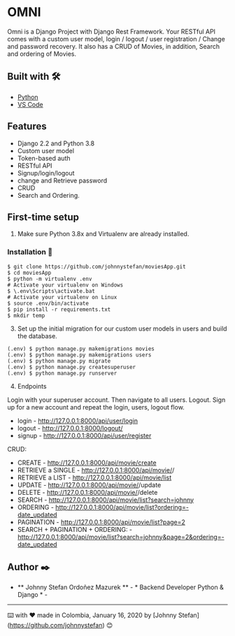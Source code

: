 # OMNI

Omni is a Django Project with Django Rest Framework. Your RESTful API comes with a custom user model, login / logout / user registration / Change and password recovery. It also has a CRUD of Movies, in addition, Search and ordering of Movies.

## Built with 🛠️
* [Python](https://www.python.org/downloads/)
* [VS Code](https://code.visualstudio.com/)

## Features
- Django 2.2 and Python 3.8
- Custom user model
- Token-based auth
- RESTful API
- Signup/login/logout
- change and Retrieve password
- CRUD
- Search and Ordering.

## First-time setup

1.  Make sure Python 3.8x and Virtualenv are already installed.

### Installation 🔧

```
$ git clone https://github.com/johnnystefan/moviesApp.git
$ cd moviesApp
$ python -m virtualenv .env
# Activate your virtualenv on Windows
$ \.env\Scripts\activate.bat
# Activate your virtualenv on Linux
$ source .env/bin/activate
$ pip install -r requirements.txt
$ mkdir temp
```

3.  Set up the initial migration for our custom user models in users and build the database.

```
(.env) $ python manage.py makemigrations movies
(.env) $ python manage.py makemigrations users
(.env) $ python manage.py migrate
(.env) $ python manage.py createsuperuser
(.env) $ python manage.py runserver
```

4.  Endpoints

Login with your superuser account. Then navigate to all users. Logout. Sign up for a new account and repeat the login, users, logout flow.

- login - http://127.0.0.1:8000/api/user/login
- logout - http://127.0.0.1:8000/logout/
- signup - http://127.0.0.1:8000/api/user/register

CRUD:

 - CREATE - http://127.0.0.1:8000/api/movie/create
 - RETRIEVE a SINGLE - http://127.0.0.1:8000/api/movie/<slug>/
 - RETRIEVE a LIST - http://127.0.0.1:8000/api/movie/list
 - UPDATE - http://127.0.0.1:8000/api/movie/<slug>/update
 - DELETE - http://127.0.0.1:8000/api/movie/<slug>/delete
 - SEARCH - http://127.0.0.1:8000/api/movie/list?search=johnny
 - ORDERING - http://127.0.0.1:8000/api/movie/list?ordering=-date_updated
 - PAGINATION - http://127.0.0.1:8000/api/movie/list?page=2
 - SEARCH + PAGINATION + ORDERING: - http://127.0.0.1:8000/api/movie/list?search=johnny&page=2&ordering=-date_updated

## Author ✒️

* ** Johnny Stefan Ordoñez Mazurek ** - * Backend Developer Python & Django * -

---
⌨️ with ❤️ made in Colombia, January 16, 2020 by [Johnny Stefan] (https://github.com/johnnystefan) 😊
